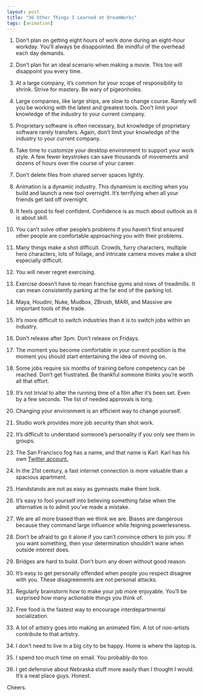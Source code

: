 ```yaml
---
layout: post
title: "36 Other Things I Learned at DreamWorks"
tags: [animation]
---
```


1. Don’t plan on getting eight hours of work done during an eight-hour workday. You’ll always be disappointed. Be mindful of the overhead each day demands.

2. Don’t plan for an ideal scenario when making a movie. This too will disappoint you every time.

3. At a large company, it’s common for your scope of responsibility to shrink. Strive for mastery. Be wary of pigeonholes.

4. Large companies, like large ships, are slow to change course. Rarely will you be working with the latest and greatest tools. Don’t limit your knowledge of the industry to your current company.

5. Proprietary software is often necessary, but knowledge of proprietary software rarely transfers. Again, don’t limit your knowledge of the industry to your current company.

6. Take time to customize your desktop environment to support your work style. A few fewer keystrokes can save thousands of movements and dozens of hours over the course of your career.

7. Don’t delete files from shared server spaces lightly.

8. Animation is a dynamic industry. This dynamism is exciting when you build and launch a new tool overnight. It’s terrifying when all your friends get laid off overnight.

9. It feels good to feel confident. Confidence is as much about outlook as it is about skill.

10. You can’t solve other people’s problems if you haven’t first ensured other people are comfortable approaching you with their problems.

11. Many things make a shot difficult. Crowds, furry characters, multiple hero characters, lots of foliage, and intricate camera moves make a shot especially difficult.

12. You will never regret exercising.

13. Exercise doesn’t have to mean franchise gyms and rows of treadmills. It can mean consistently parking at the far end of the parking lot.

14. Maya, Houdini, Nuke, Mudbox, ZBrush, MARI, and Massive are important tools of the trade.

15. It’s more difficult to switch industries than it is to switch jobs within an industry.

16. Don’t release after 3pm. Don’t release on Fridays.

17. The moment you become comfortable in your current position is the moment you should start entertaining the idea of moving on.

18. Some jobs require six months of training before competency can be reached. Don’t get frustrated. Be thankful someone thinks you’re worth all that effort.

19. It’s not trivial to alter the running time of a film after it’s been set. Even by a few seconds. The list of needed approvals is long.

20. Changing your environment is an efficient way to change yourself.

21. Studio work provides more job security than shot work.

22. It’s difficult to understand someone’s personality if you only see them in groups.

23. The San Francisco fog has a name, and that name is Karl. Karl has his own [Twitter account.][karl-twitter]

24. In the 21st century, a fast internet connection is more valuable than a spacious apartment.

25. Handstands are not as easy as gymnasts make them look.

26. It’s easy to fool yourself into believing something false when the alternative is to admit you’ve made a mistake.

27. We are all more biased than we think we are. Biases are dangerous because they command large influence while feigning powerlessness.

28. Don’t be afraid to go it alone if you can’t convince others to join you. If you want something, then your determination shouldn’t wane when outside interest does.

29. Bridges are hard to build. Don’t burn any down without good reason.

30. It’s easy to get personally offended when people you respect disagree with you. These disagreements are not personal attacks.

31. Regularly brainstorm how to make your job more enjoyable. You’ll be surprised how many actionable things you think of.

32. Free food is the fastest way to encourage interdepartmental socialization.

33. A lot of artistry goes into making an animated film. A lot of non-artists contribute to that artistry.

34. I don’t need to live in a big city to be happy. Home is where the laptop is.

35. I spend too much time on email. You probably do too.

36. I get defensive about Nebraska stuff more easily than I thought I would. It’s a neat place guys. Honest.

Cheers.

[karl-twitter]: https://twitter.com/karlthefog

